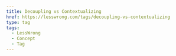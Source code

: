 ```yaml
---
title: Decoupling vs Contextualizing
href: https://lesswrong.com/tags/decoupling-vs-contextualizing
type: tag
tags:
  - LessWrong
  - Concept
  - Tag
---
```


